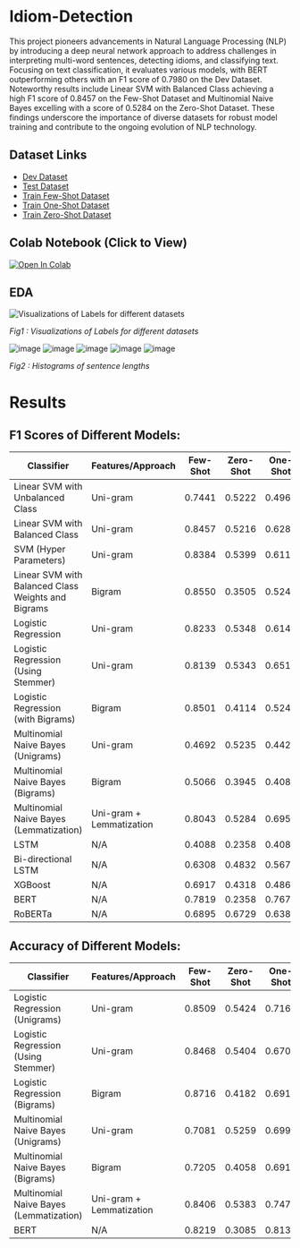 # Idiom-Detection
This project pioneers advancements in Natural Language Processing (NLP) by introducing a deep neural network approach to address challenges in interpreting multi-word sentences, detecting idioms, and classifying text. Focusing on text classification, it evaluates various models, with BERT outperforming others with an F1 score of 0.7980 on the Dev Dataset. Noteworthy results include Linear SVM with Balanced Class achieving a high F1 score of 0.8457 on the Few-Shot Dataset and Multinomial Naive Bayes excelling with a score of 0.5284 on the Zero-Shot Dataset. These findings underscore the importance of diverse datasets for robust model training and contribute to the ongoing evolution of NLP technology.

## Dataset Links

- [Dev Dataset](https://raw.githubusercontent.com/H-TayyarMadabushi/AStitchInLanguageModels/main/Dataset/Task1/SubTaskA/EN/ContextExcluded_IdiomExcluded/dev.csv)
- [Test Dataset](https://raw.githubusercontent.com/H-TayyarMadabushi/AStitchInLanguageModels/main/Dataset/Task1/SubTaskA/EN/ContextExcluded_IdiomExcluded/test.csv)
- [Train Few-Shot Dataset](https://raw.githubusercontent.com/H-TayyarMadabushi/AStitchInLanguageModels/main/Dataset/Task1/SubTaskA/EN/ContextExcluded_IdiomExcluded/train_few_shot.csv)
- [Train One-Shot Dataset](https://raw.githubusercontent.com/H-TayyarMadabushi/AStitchInLanguageModels/main/Dataset/Task1/SubTaskA/EN/ContextExcluded_IdiomExcluded/train_one_shot.csv)
- [Train Zero-Shot Dataset](https://raw.githubusercontent.com/H-TayyarMadabushi/AStitchInLanguageModels/main/Dataset/Task1/SubTaskA/EN/ContextExcluded_IdiomExcluded/train_zero_shot.csv)


## Colab Notebook (Click to View)
[![Open In Colab](https://colab.research.google.com/assets/colab-badge.svg)](https://colab.research.google.com/drive/1L5YNwjAW66fxhDUFK45fH796QUF9jyxo?usp=sharing)



## EDA
![Visualizations of Labels for different datasets](https://github.com/amiruzzaman1/Idiom-Detection/assets/68743925/b23fb076-d1f3-47ab-b9e2-f030ce8da87f)

*Fig1 : Visualizations of Labels for different datasets*


![image](https://github.com/amiruzzaman1/Idiom-Detection/assets/68743925/6c7f021a-db71-4d16-83f4-5d117ac3778e)
![image](https://github.com/amiruzzaman1/Idiom-Detection/assets/68743925/2c8b3dd8-6e14-4e50-99aa-f164b38fe625)
![image](https://github.com/amiruzzaman1/Idiom-Detection/assets/68743925/962c4cd9-5d06-4a7e-a058-6bf66e2e24eb)
![image](https://github.com/amiruzzaman1/Idiom-Detection/assets/68743925/a631bccb-8e85-444c-8131-510ca7007805)
![image](https://github.com/amiruzzaman1/Idiom-Detection/assets/68743925/9ca44847-ff0a-4a6d-8ef6-73f0d5ceeca5)

*Fig2 : Histograms of sentence lengths*


# Results
## F1 Scores of Different Models:
| Classifier                                    | Features/Approach                | Few-Shot | Zero-Shot | One-Shot | Dev   |
| --------------------------------------------- | --------------------------------- | -------- | --------- | -------- | ----- |
| Linear SVM with Unbalanced Class              | Uni-gram                         | 0.7441   | 0.5222    | 0.4965   | 0.5779|
| Linear SVM with Balanced Class                | Uni-gram                         | 0.8457   | 0.5216    | 0.6282   | 0.5482|
| SVM (Hyper Parameters)                        | Uni-gram                         | 0.8384   | 0.5399    | 0.6119   | 0.5407|
| Linear SVM with Balanced Class Weights and Bigrams | Bigram                       | 0.8550   | 0.3505    | 0.5249   | 0.4271|
| Logistic Regression                            | Uni-gram                         | 0.8233   | 0.5348    | 0.6148   | 0.5872|
| Logistic Regression (Using Stemmer)            | Uni-gram                         | 0.8139   | 0.5343    | 0.6514   | 0.5872|
| Logistic Regression (with Bigrams)             | Bigram                          | 0.8501   | 0.4114    | 0.5249   | 0.4227|
| Multinomial Naive Bayes (Unigrams)            | Uni-gram                         | 0.4692   | 0.5235    | 0.4429   | 0.5348|
| Multinomial Naive Bayes (Bigrams)             | Bigram                          | 0.5066   | 0.3945    | 0.4088   | 0.4144|
| Multinomial Naive Bayes (Lemmatization)       | Uni-gram + Lemmatization         | 0.8043   | 0.5284    | 0.6958   | 0.5345|
| LSTM                                          | N/A                             | 0.4088   | 0.2358    | 0.4088   | 0.4088|
| Bi-directional LSTM                            | N/A                             | 0.6308   | 0.4832    | 0.5677   | 0.5621|
| XGBoost                                       | N/A                             | 0.6917   | 0.4318    | 0.4863   | 0.5168|
| BERT                                          | N/A                             | 0.7819   | 0.2358    | 0.7676   | 0.7980|
| RoBERTa                                       | N/A                             | 0.6895   | 0.6729    | 0.6385   | 0.5870|

## Accuracy of Different Models:
| Classifier                                   | Features/Approach                  | Few-Shot | Zero-Shot | One-Shot | Dev   |
| -------------------------------------------- | ---------------------------------- | -------- | --------- | -------- | ----- |
| Logistic Regression (Unigrams)               | Uni-gram                          | 0.8509   | 0.5424    | 0.7164   | 0.6439|
| Logistic Regression (Using Stemmer)          | Uni-gram                          | 0.8468   | 0.5404    | 0.6708   | 0.6439|
| Logistic Regression (Bigrams)                | Bigram                            | 0.8716   | 0.4182    | 0.6915   | 0.6667|
| Multinomial Naive Bayes (Unigrams)           | Uni-gram                          | 0.7081   | 0.5259    | 0.6998   | 0.6957|
| Multinomial Naive Bayes (Bigrams)            | Bigram                            | 0.7205   | 0.4058    | 0.6915   | 0.6894|
| Multinomial Naive Bayes (Lemmatization)      | Uni-gram + Lemmatization          | 0.8406   | 0.5383    | 0.7474   | 0.5714|
| BERT                                       | N/A                               | 0.8219   | 0.3085    | 0.8137   | 0.8302|




